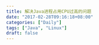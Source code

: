 ```yaml
---
title: 解决Java进程占用CPU过高的问题
date: "2017-02-28T09:16:18+08:00"
categories: ["Daily"]
tags: ["Java", "Linux"]
draft: false
---
```


